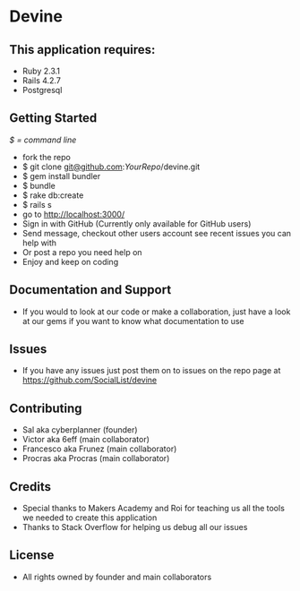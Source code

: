 # Devine

## This application requires:

- Ruby 2.3.1
- Rails 4.2.7
- Postgresql

## Getting Started

_$ = command line_

- fork the repo
- $ git clone git@github.com:_YourRepo_/devine.git
- $ gem install bundler
- $ bundle
- $ rake db:create
- $ rails s
- go to <http://localhost:3000/>
- Sign in with GitHub (Currently only available for GitHub users)
- Send message, checkout other users account see recent issues you can help with
- Or post a repo you need help on
- Enjoy and keep on coding

## Documentation and Support

- If you would to look at our code or make a collaboration, just have a look at our gems if you want to know what documentation to use

## Issues

- If you have any issues just post them on to issues on the repo page at <https://github.com/SocialList/devine>

## Contributing

- Sal aka cyberplanner (founder)
- Victor aka 6eff (main collaborator)
- Francesco aka Frunez (main collaborator)
- Procras aka Procras (main collaborator)

## Credits

- Special thanks to Makers Academy and Roi for teaching us all the tools we needed to create this application
- Thanks to Stack Overflow for helping us debug all our issues

## License

- All rights owned by founder and main collaborators
